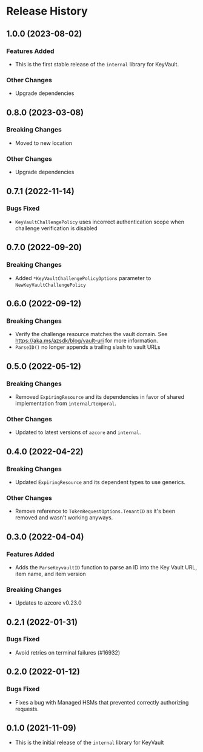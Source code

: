 # Release History

## 1.0.0 (2023-08-02)

### Features Added
* This is the first stable release of the `internal` library for KeyVault.

### Other Changes
* Upgrade dependencies

## 0.8.0 (2023-03-08)

### Breaking Changes
* Moved to new location

### Other Changes
* Upgrade dependencies

## 0.7.1 (2022-11-14)

### Bugs Fixed
* `KeyVaultChallengePolicy` uses incorrect authentication scope when challenge verification is disabled

## 0.7.0 (2022-09-20)

### Breaking Changes
* Added `*KeyVaultChallengePolicyOptions` parameter to `NewKeyVaultChallengePolicy`

## 0.6.0 (2022-09-12)

### Breaking Changes
* Verify the challenge resource matches the vault domain. See https://aka.ms/azsdk/blog/vault-uri for more information.
* `ParseID()` no longer appends a trailing slash to vault URLs

## 0.5.0 (2022-05-12)

### Breaking Changes
* Removed `ExpiringResource` and its dependencies in favor of shared implementation from `internal/temporal`.

### Other Changes
* Updated to latest versions of `azcore` and `internal`.

## 0.4.0 (2022-04-22)

### Breaking Changes
* Updated `ExpiringResource` and its dependent types to use generics.

### Other Changes
* Remove reference to `TokenRequestOptions.TenantID` as it's been removed and wasn't working anyways.

## 0.3.0 (2022-04-04)

### Features Added
* Adds the `ParseKeyvaultID` function to parse an ID into the Key Vault URL, item name, and item version

### Breaking Changes
* Updates to azcore v0.23.0

## 0.2.1 (2022-01-31)

### Bugs Fixed
* Avoid retries on terminal failures (#16932)

## 0.2.0 (2022-01-12)

### Bugs Fixed
* Fixes a bug with Managed HSMs that prevented correctly authorizing requests.

## 0.1.0 (2021-11-09)
* This is the initial release of the `internal` library for KeyVault
